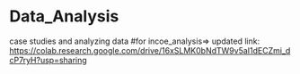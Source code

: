 # Data_Analysis
case studies and analyzing data
#for incoe_analysis=> updated link: https://colab.research.google.com/drive/16xSLMK0bNdTW9v5aI1dECZmi_dcP7ryH?usp=sharing
